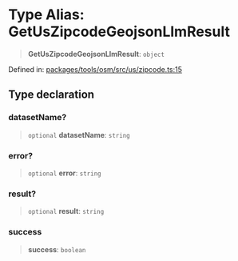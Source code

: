 # Type Alias: GetUsZipcodeGeojsonLlmResult

> **GetUsZipcodeGeojsonLlmResult**: `object`

Defined in: [packages/tools/osm/src/us/zipcode.ts:15](https://github.com/GeoDaCenter/openassistant/blob/bc4037be52d89829440fcc4aaa1010be73719d16/packages/tools/osm/src/us/zipcode.ts#L15)

## Type declaration

### datasetName?

> `optional` **datasetName**: `string`

### error?

> `optional` **error**: `string`

### result?

> `optional` **result**: `string`

### success

> **success**: `boolean`
